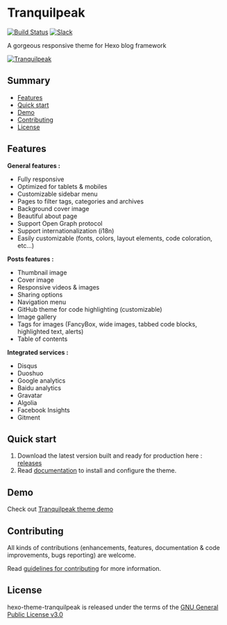 # Tranquilpeak

[![Build Status](https://img.shields.io/travis/LouisBarranqueiro/hexo-theme-tranquilpeak/master.svg?style=flat-square)](https://travis-ci.org/LouisBarranqueiro/hexo-theme-tranquilpeak)
[![Slack](https://img.shields.io/badge/slack-join-cf0e5b.svg?style=flat-square)](https://now-examples-slackin-stlpermtzi.now.sh)

A gorgeous responsive theme for Hexo blog framework 

[![Tranquilpeak](http://d1u9biwaxjngwg.cloudfront.net/showcases/showcase-v2.jpg)](http://louisbarranqueiro.github.io/hexo-theme-tranquilpeak)

## Summary

- [Features](#features)
- [Quick start](#quick-start)
- [Demo](#demo)
- [Contributing](#contributing)
- [License](#license)


## Features

**General features :**  

- Fully responsive
- Optimized for tablets & mobiles
- Customizable sidebar menu
- Pages to filter tags, categories and archives
- Background cover image
- Beautiful about page
- Support Open Graph protocol
- Support internationalization (i18n)
- Easily customizable (fonts, colors, layout elements, code coloration, etc...)
  
**Posts features :**  

- Thumbnail image
- Cover image
- Responsive videos & images
- Sharing options
- Navigation menu
- GitHub theme for code highlighting (customizable)
- Image gallery
- Tags for images (FancyBox, wide images, tabbed code blocks, highlighted text, alerts)
- Table of contents  
  
**Integrated services :**  

- Disqus
- Duoshuo
- Google analytics
- Baidu analytics
- Gravatar
- Algolia
- Facebook Insights
- Gitment

## Quick start

1. Download the latest version built and ready for production here : [releases](https://github.com/LouisBarranqueiro/hexo-theme-tranquilpeak/releases)
2. Read [documentation](https://github.com/LouisBarranqueiro/hexo-theme-tranquilpeak/blob/master/DOCUMENTATION.md) to install and configure the theme.  

## Demo

Check out [Tranquilpeak theme demo](https://louisbarranqueiro.github.io/hexo-theme-tranquilpeak)

## Contributing

All kinds of contributions (enhancements, features, documentation & code improvements, bugs reporting) are welcome.

Read [guidelines for contributing](https://github.com/LouisBarranqueiro/hexo-theme-tranquilpeak/blob/master/.github/CONTRIBUTING.md) for more information.

## License

hexo-theme-tranquilpeak is released under the terms of the [GNU General Public License v3.0](https://github.com/LouisBarranqueiro/hexo-theme-tranquilpeak/blob/master/LICENSE)
